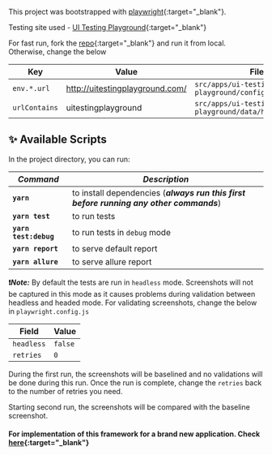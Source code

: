 This project was bootstrapped with [playwright](https://playwright.dev/){:target="\_blank"}.

Testing site used - [UI Testing Playground](http://uitestingplayground.com/){:target="\_blank"}

For fast run, fork the [repo](https://github.com/inflectra/ui-test-automation-playground){:target="\_blank"} and run it from local. Otherwise, change the below

| Key           | Value                           | File                                                 |
| ------------- | ------------------------------- | ---------------------------------------------------- |
| `env.*.url`   | http://uitestingplayground.com/ | `src/apps/ui-testing-playground/config.json`         |
| `urlContains` | uitestingplayground             | `src/apps/ui-testing-playground/data/home.data.json` |

## :sparkles: Available Scripts

In the project directory, you can run:

| _Command_                        | _Description_                                                                           |
| -------------------------------- | --------------------------------------------------------------------------------------- |
| <code>**yarn**</code>            | to install dependencies (**_always run this first before running any other commands_**) |
| <code>**yarn test**</code>       | to run tests                                                                            |
| <code>**yarn test:debug**</code> | to run tests in `debug` mode                                                            |
| <code>**yarn report**</code>     | to serve default report                                                                 |
| <code>**yarn allure**</code>     | to serve allure report                                                                  |

**:exclamation:_Note:_** By default the tests are run in <code>headless</code> mode. Screenshots will not be captured in this mode as it causes problems during validation between headless and headed mode. For validating screenshots, change the below in <code>playwright.config.js</code>

| Field      | Value   |
| ---------- | ------- |
| `headless` | `false` |
| `retries`  | `0`     |

During the first run, the screenshots will be baselined and no validations will be done during this run. Once the run is complete, change the <code>retries</code> back to the number of retries you need.

Starting second run, the screenshots will be compared with the baseline screenshot.

#### For implementation of this framework for a brand new application. Check [here](https://www.stanleyeric.com/playwright-framework-implementation-part-1/){:target="\_blank"}
